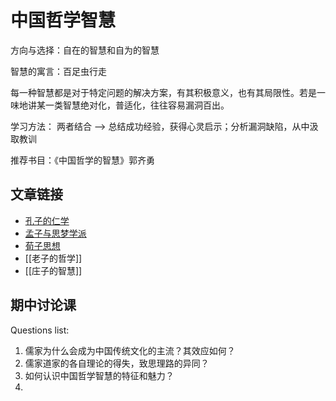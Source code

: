 # 中国哲学智慧

方向与选择：自在的智慧和自为的智慧

智慧的寓言：百足虫行走

每一种智慧都是对于特定问题的解决方案，有其积极意义，也有其局限性。若是一味地讲某一类智慧绝对化，普适化，往往容易漏洞百出。

学习方法：
两者结合 --> 总结成功经验，获得心灵启示；分析漏洞缺陷，从中汲取教训

推荐书目：《中国哲学的智慧》郭齐勇

## 文章链接

* [孔子的仁学](./孔子的仁学.md)
* [孟子与思梦学派](./孟子与思梦学派.md)
* [荀子思想](./荀子思想.md)
* [[老子的哲学]]
* [[庄子的智慧]]

## 期中讨论课
Questions list:
1. 儒家为什么会成为中国传统文化的主流？其效应如何？
2. 儒家道家的各自理论的得失，致思理路的异同？
3. 如何认识中国哲学智慧的特征和魅力？
4. 

